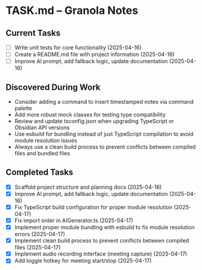 # TASK.md – Granola Notes

## Current Tasks
- [ ] Write unit tests for core functionality (2025-04-16)
- [ ] Create a README.md file with project information (2025-04-16)
- [ ] Improve AI prompt, add fallback logic, update documentation (2025-04-16)

## Discovered During Work
- Consider adding a command to insert timestamped notes via command palette
- Add more robust mock classes for testing type compatibility
- Review and update tsconfig.json when upgrading TypeScript or Obsidian API versions
- Use esbuild for bundling instead of just TypeScript compilation to avoid module resolution issues
- Always use a clean build process to prevent conflicts between compiled files and bundled files

## Completed Tasks
- [x] Scaffold project structure and planning docs (2025-04-16)
- [x] Improve AI prompt, add fallback logic, update documentation (2025-04-16)
- [x] Fix TypeScript build configuration for proper module resolution (2025-04-17)
- [x] Fix import order in AIGenerator.ts (2025-04-17)
- [x] Implement proper module bundling with esbuild to fix module resolution errors (2025-04-17)
- [x] Implement clean build process to prevent conflicts between compiled files (2025-04-17)
- [x] Implement audio recording interface (meeting capture) (2025-04-17)
- [x] Add toggle hotkey for meeting start/stop (2025-04-17)
